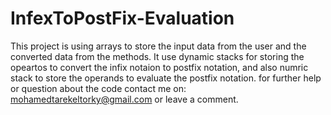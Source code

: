 # InfexToPostFix-Evaluation
This project is using arrays to store the input data from the user and the converted data from the methods.
It use dynamic stacks for storing the opeartos to convert the infix notaion to postfix notation, and also numric stack to store the operands to evaluate the postfix notation.
for further help or question about the code contact me on: mohamedtarekeltorky@gmail.com or leave a comment.
